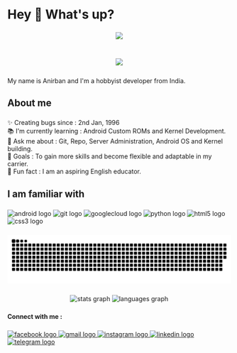 <h1 align="left">Hey 👋 What's up?</h1>

###

<div align="center">
  <img src="https://visitor-badge.laobi.icu/badge?page_id=SageOfD6Path.SageOfD6Path&right_color=aqua&left_text=Visitor"  />
</div>

###

<br clear="both">

<div align="center">
  <img height="200" src="https://media4.giphy.com/media/1GEATImIxEXVR79Dhk/giphy.gif?cid=ecf05e47kcoawd6wothulw5cuwbshz6bhfxeofei0hmqfsfu&rid=giphy.gif&ct=g"  />
</div>

###

<p align="left">My name is Anirban and I'm a hobbyist developer from India.</p>

###

<h2 align="left">About me</h2>

###

<p align="left">✨ Creating bugs since : 2nd Jan, 1996<br>📚 I'm currently learning : Android Custom ROMs and Kernel Development.<br> 💬 Ask me about : Git, Repo, Server Administration, Android OS and Kernel building.<br>🎯 Goals : To gain more skills and become flexible and adaptable in my carrier.<br>🎲 Fun fact : I am an aspiring English educator.</p>

###

<h2 align="left">I am familiar with</h2>

###

<div align="left">
  <img src="https://cdn.jsdelivr.net/gh/devicons/devicon/icons/android/android-original.svg" height="25" width="35" alt="android logo"  />
  <img src="https://cdn.jsdelivr.net/gh/devicons/devicon/icons/git/git-original.svg" height="25" width="35" alt="git logo"  />
  <img src="https://cdn.jsdelivr.net/gh/devicons/devicon/icons/googlecloud/googlecloud-original.svg" height="25" width="35" alt="googlecloud logo"  />
  <img src="https://cdn.jsdelivr.net/gh/devicons/devicon/icons/python/python-original.svg" height="25" width="35" alt="python logo"  />
  <img src="https://cdn.jsdelivr.net/gh/devicons/devicon/icons/html5/html5-original.svg" height="25" width="35" alt="html5 logo"  />
  <img src="https://cdn.jsdelivr.net/gh/devicons/devicon/icons/css3/css3-original.svg" height="25" width="35" alt="css3 logo"  />
</div>

###

<img src="https://github.com/SageOfD6Path/SageOfD6Path/blob/output/snake.svg" alt="Snake animation" />

###

<div align="center">
  <img src="https://github-readme-stats.vercel.app/api?hide_title=false&hide_rank=false&show_icons=true&include_all_commits=true&count_private=true&disable_animations=false&theme=rose_pine&locale=en&hide_border=false&username=SageOfD6Path" height="150" alt="stats graph"  />
  <img src="https://github-readme-stats.vercel.app/api/top-langs?locale=en&hide_title=false&layout=compact&card_width=320&langs_count=5&theme=dracula&hide_border=false&username=SageOfD6Path" height="150" alt="languages graph"  />
</div>

###

<h4 align="left">Connect with me :</h4>

###

<div align="left">
  <a href="https://www.facebook.com/ImVutu" target="_blank">
    <img src="https://raw.githubusercontent.com/maurodesouza/profile-readme-generator/master/src/assets/icons/social/facebook/default.svg" width="35" height="25" alt="facebook logo"  />
  </a>
  <a href="mailto:mail2anirban95@gmail.com" target="_blank">
    <img src="https://raw.githubusercontent.com/maurodesouza/profile-readme-generator/master/src/assets/icons/social/gmail/default.svg" width="35" height="25" alt="gmail logo"  />
  </a>
  <a href="https://www.instagram.com/sageofd6path/" target="_blank">
    <img src="https://raw.githubusercontent.com/maurodesouza/profile-readme-generator/master/src/assets/icons/social/instagram/default.svg" width="35" height="25" alt="instagram logo"  />
  </a>
  <a href="https://www.linkedin.com/in/anirbanmandal1996/" target="_blank">
    <img src="https://raw.githubusercontent.com/maurodesouza/profile-readme-generator/master/src/assets/icons/social/linkedin/default.svg" width="35" height="25" alt="linkedin logo"  />
  </a>
  <a href="https://t.me/SageOfD6Path" target="_blank">
    <img src="https://raw.githubusercontent.com/maurodesouza/profile-readme-generator/master/src/assets/icons/social/telegram/default.svg" width="35" height="25" alt="telegram logo"  />
  </a>
</div>

###
